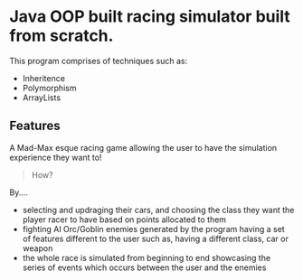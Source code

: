 

# Java OOP built racing simulator built from scratch.
This program comprises of techniques such as:

- Inheritence
- Polymorphism
- ArrayLists

## Features

A Mad-Max esque racing game allowing the user to have the simulation experience they want to!
>How? 

By....


- selecting and updraging their cars, and choosing the class they want the player racer to have based on points allocated to them
- fighting AI Orc/Goblin enemies generated by the program having a set of features different to the user such as, having a different class, car or weapon
- the whole race is simulated from beginning to end showcasing the series of events which occurs between the user and the enemies
